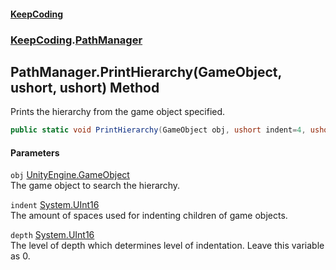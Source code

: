 #### [KeepCoding](index.md 'index')
### [KeepCoding](KeepCoding.md 'KeepCoding').[PathManager](PathManager.md 'KeepCoding.PathManager')
## PathManager.PrintHierarchy(GameObject, ushort, ushort) Method
Prints the hierarchy from the game object specified.  
```csharp
public static void PrintHierarchy(GameObject obj, ushort indent=4, ushort depth=0);
```
#### Parameters
<a name='KeepCoding.PathManager.PrintHierarchy(GameObject.ushort.ushort).obj'></a>
`obj` [UnityEngine.GameObject](https://docs.microsoft.com/en-us/dotnet/api/UnityEngine.GameObject 'UnityEngine.GameObject')  
The game object to search the hierarchy.
  
<a name='KeepCoding.PathManager.PrintHierarchy(GameObject.ushort.ushort).indent'></a>
`indent` [System.UInt16](https://docs.microsoft.com/en-us/dotnet/api/System.UInt16 'System.UInt16')  
The amount of spaces used for indenting children of game objects.
  
<a name='KeepCoding.PathManager.PrintHierarchy(GameObject.ushort.ushort).depth'></a>
`depth` [System.UInt16](https://docs.microsoft.com/en-us/dotnet/api/System.UInt16 'System.UInt16')  
The level of depth which determines level of indentation. Leave this variable as 0.
  
